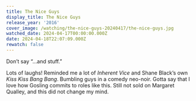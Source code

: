 ```yaml
---
title: The Nice Guys
display_title: The Nice Guys
release_year: '2016'
cover_image: /watching/the-nice-guys-20240417/the-nice-guys.jpg
watched_date: 2024-04-17T00:00:00.000Z
date: 2024-04-18T22:07:09.000Z
rewatch: false
---
```

Don’t say “…and stuff.”

Lots of laughs! Reminded me a lot of _Inherent Vice_ and Shane Black’s own _Kiss Kiss Bang Bang_. Bumbling guys in a comedy neo-noir. Gotta say that I love how Gosling commits to roles like this. Still not sold on Margaret Qualley, and this did not change my mind.
